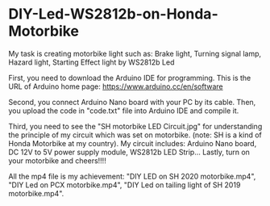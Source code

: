 # DIY-Led-WS2812b-on-Honda-Motorbike
My task is creating motorbike light such as: Brake light, Turning signal lamp, Hazard light, Starting Effect light by WS2812b Led

First, you need to download the Arduino IDE for programming. This is the URL of Arduino home page: https://www.arduino.cc/en/software

Second, you connect Arduino Nano board with your PC by its cable. Then, you upload the code in "code.txt" file into Arduino IDE and compile it.

Third, you need to see the "SH motorbike LED Circuit.jpg" for understanding the principle of my circuit which was set on motorbike. (note: SH is a kind of Honda Motorbike at my country). My circuit includes: Arduino Nano board, DC 12V to 5V power supply module, WS2812b LED Strip...
Lastly, turn on your motorbike and cheers!!!!

All the mp4 file is my achievement: "DIY LED on SH 2020 motorbike.mp4", "DIY Led on PCX motorbike.mp4", "DIY Led on tailing light of SH 2019 motorbike.mp4".
